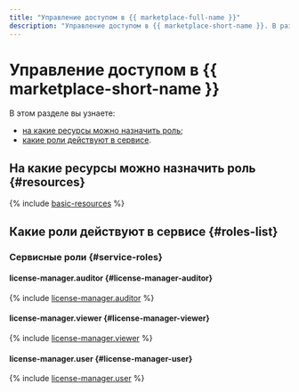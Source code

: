 ```yaml
---
title: "Управление доступом в {{ marketplace-full-name }}"
description: "Управление доступом в {{ marketplace-short-name }}. В разделе описано, на какие ресурсы можно назначить роль, какие роли действуют в сервисе, какие роли необходимы для того или иного действия."
---
```


# Управление доступом в {{ marketplace-short-name }}

В этом разделе вы узнаете:
* [на какие ресурсы можно назначить роль](#resources);
* [какие роли действуют в сервисе](#roles-list).

## На какие ресурсы можно назначить роль {#resources}

{% include [basic-resources](../../_includes/iam/basic-resources-for-access-control.md) %}

## Какие роли действуют в сервисе {#roles-list}

### Сервисные роли {#service-roles}

#### license-manager.auditor {#license-manager-auditor}

{% include [license-manager.auditor](../../_roles/license-manager/auditor.md) %}

#### license-manager.viewer {#license-manager-viewer}

{% include [license-manager.viewer](../../_roles/license-manager/viewer.md) %}
  
#### license-manager.user {#license-manager-user}

{% include [license-manager.user](../../_roles/license-manager/user.md) %}
